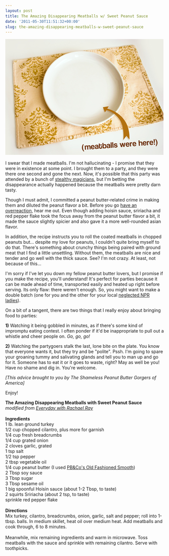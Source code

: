 ```yaml
---
layout: post
title: The Amazing Disappearing Meatballs w/ Sweet Peanut Sauce
date: '2011-05-30T11:51:32+00:00'
slug: the-amazing-disappearing-meatballs-w-sweet-peanut-sauce
---
```

<a href="/images/uploads/2011/05/IMG_23941.jpg"><img src="/images/uploads/2011/05/IMG_23941.jpg" alt="" title="IMG_2394" width="500" height="365" class="alignnone size-full wp-image-2231" /></a>

I swear that I made meatballs. I'm not hallucinating - I promise that they were in existence at some point. I brought them to a party, and they were there one second and gone the next. Now, it's possible that this party was attended by a bunch of <a href="http://www.youtube.com/watch?v=zhnYPecc1YE&NR=1">stealthy magicians</a>, but I'm betting the disappearance actually happened because the meatballs were pretty darn tasty.

Though I must admit, I committed a peanut butter-related crime in making them and diluted the peanut flavor a bit. Before you go <a href="http://www.youtube.com/watch?v=t6cV1zmqErY">have an overreaction</a>, hear me out. Even though adding hoisin sauce, sririacha and red pepper flake took the focus away from the peanut butter flavor a bit, it made the sauce slightly spicier and also gave it a more well-rounded asian flavor.

In addition, the recipe instructs you to roll the coated meatballs in chopped peanuts but… despite my love for peanuts, I couldn't quite bring myself to do that. There's something about crunchy things being paired with ground meat that I find a little unsettling. Without them, the meatballs are nice and tender and go well with the thick sauce. See? I'm not crazy. At least, not because of this...

I'm sorry if I've let you down my fellow peanut butter lovers, but I promise if you make the recipe, you'll understand! It's perfect for parties because it can be made ahead of time, transported easily and heated up right before serving. Its only flaw: there weren't enough. So, you might want to make a double batch (one for you and the other for your local <a href="http://www.hulu.com/watch/4156/saturday-night-live-nprs-delicious-dish-schweddy-balls">neglected NPR ladies</a>).

On a bit of a tangent, there are two things that I really enjoy about bringing food to parties:

<strong>1)</strong> Watching it being gobbled in minutes, as if there's some kind of impromptu eating contest. I often ponder if it'd be inappropriate to pull out a whistle and cheer people on. <em>Go, go, go!</em>

<strong>2)</strong> Watching the partygoers stalk the last, lone bite on the plate. You know that everyone wants it, but they try and be "polite". Pssh. I'm going to spare your groaning tummy and salivating glands and tell you to man up and go for it. Someone has to eat it or it goes to waste, right? May as well be you! Have no shame and dig in. You're welcome.

<em>[This advice brought to you by The Shameless Peanut Butter Gorgers of America]</em>

Enjoy!

<div class="recipe">
<strong>The Amazing Disappearing Meatballs with Sweet Peanut Sauce</strong><br>
<em>modified from <a href="http://www.rachaelraymag.com/recipes/rachael-ray-magazine-recipe-search/fast-recipes/chicken-meatballs-with-sweet-peanut-sauce">Everyday with Rachael Ray</a></em><br>
<br>
<strong>Ingredients</strong><br>
1 lb. lean ground turkey<br>
1/2 cup chopped cilantro, plus more for garnish<br>
1/4 cup fresh breadcrumbs<br>
1/4 cup grated onion<br>
2 cloves garlic, grated<br>
1 tsp salt<br>
1/2 tsp pepper<br> 
2 tbsp vegetable oil<br>
1/4 cup peanut butter (I used <a href="http://ilovepeanutbutter.com/index.php/peanut-butter-1/oldfashionedsmooth.html">PB&Co's Old Fashioned Smooth</a>)<br>
2 Tbsp soy sauce<br>
3 Tbsp sugar<br>
3 Tbsp sesame oil<br>
1 big spoonful Hoisin sauce (about 1-2 Tbsp, to taste)<br>
2 squirts Sririacha (about 2 tsp, to taste)<br>
sprinkle red pepper flake<br>
<br>
<strong>Directions</strong><br>
Mix turkey, cilantro, breadcrumbs, onion, garlic, salt and pepper; roll into 1-tbsp. balls. In medium skillet, heat oil over medium heat. Add meatballs and cook through, 6 to 8 minutes.<br>
<br>
Meanwhile, mix remaining ingredients and warm in microwave. Toss meatballs with the sauce and sprinkle with remaining cilantro. Serve with toothpicks.
</div>
